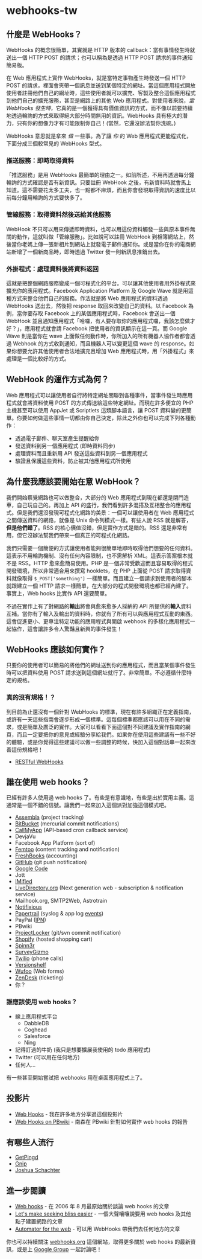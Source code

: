 # webhooks-tw

## 什麼是 WebHooks？

WebHooks 的概念很簡單，其實就是 HTTP 版本的 callback：當有事情發生時就送出一個 HTTP POST 的請求；也可以稱為是透過 HTTP POST 請求的事件通知簡易版。

在 Web 應用程式上實作 WebHooks，就是當特定事物產生時發送一個 HTTP POST 的請求，裡面會夾帶一個訊息並送到某個特定的網址。當這個應用程式開放使用者註冊他們自己的網址時，這些使用者就可以擴充、客製及整合這個應用程式到他們自己的擴充服務，甚至是網路上的其他 Web 應用程式。對使用者來說，_當 WebHooks 發生時_，它真的是一個獲得具有價值資訊的方式，而不像以前要持續地透過輪詢的方式來取得絕大部分時間無用的資訊。WebHooks 具有極大的潛力，只有你的想像力才有可能限制你自己！(當然，它還沒辦法幫你洗碗。)

WebHooks 意思就是拿來 _做_ 一些事。為了讓 _你_ 的 Web 應用程式更能程式化，下面分成三個較常見的 WebHooks 型式。

### 推送服務：即時取得資料

「推送服務」是用 WebHooks 最簡單的理由之一。如前所述，不用再透過每分鐘輪詢的方式確認是否有新資訊。只要註冊 WebHook 之後，有新資料時就會馬上知道。這不需要花太多工夫，也一點都不麻煩，而且你會發現取得資訊的速度比以前每分鐘用輪詢的方式要快多了。

### 管線服務：取得資料然後送給其他服務

WebHook 不只可以用來傳遞即時資料，也可以用這份資料觸發一些與原本事件無關的動作，這就叫做「管線服務」。比如說可以註冊 WebHook 到相簿網站上，然後當你老媽上傳一張新相片到網站上就發電子郵件通知你。或是當你在你的電商網站新增了一個新商品時，即時透過 Twitter 發一則新訊息推銷出去。

### 外掛程式：處理資料後將資料返回

這就是把整個網路服務變成一個可程式化的平台。可以讓其他使用者用外掛程式來擴充你的應用程式。Facebook Application Platform 及 Google Wave 就是用這種方式來整合他們自己的服務。作法就是將 Web 應用程式的資料透過 WebHooks 送出去，然後把 response 取回來改變自己的資料。以 Facebook 為例，當你要存取 Facebook 上的某個應用程式時，Facebook 會送出一個 WebHook 並且通知應用程式「哈囉，有人要存取你的應用程式囉，我該怎麼做才好？」，應用程式就會請 Facebook 把使用者的資訊顯示在這一頁。而 Google Wave 則是當你在 wave 上面做任何動作時，你所加入的所有機器人協作者都會透過 Webhook 的方式收到通知，而且機器人可以變更這個 wave 的 response。如果你想要允許其他使用者合法地擴充且增加 Web 應用程式時，用「外掛程式」來處理是一個比較好的方式。

## WebHook 的運作方式為何？

Web 應用程式可以讓使用者自行將特定網址關聯到各種事件，當事件發生時應用程式就會將資料使用 POST 的方式傳送給這些特定網址。而現在許多便宜的 PHP 主機甚至可以使用 AppJet 或 Scriptlets 這類腳本語言，讓 POST 資料變的更簡單。你要如何做這些事情一切都由你自己決定，除此之外你也可以完成下列各種動作：

* 透過電子郵件、聊天室產生提醒給你
* 發送資料到另一個應用程式 (即時資料同步)
* 處理資料而且重新用 API 發送這些資料到另一個應用程式
* 驗證且保護這些資料，防止被其他應用程式所使用

## 為什麼我應該要開始在意 WebHook？

我們開始察覺網路也可以做整合，大部分的 Web 應用程式到現在都還是閉門造車，自己玩自己的。再加上 API 的盛行，我們看到許多混搭及互相整合的應用程式。但是我們還沒發現可程式化網路的美景：一個可以讓使用者在 Web 應用程式之間傳送資料的網路，就像是 Unix 命令列模式一樣。有些人說 RSS 就是解答，**但是他們錯了**。RSS 的核心價值沒錯，但是實作方式是錯的。RSS 還是非常有用，但它沒辦法幫我們帶來一個真正的可程式化網路。

我們只需要一個簡便的方式讓使用者能夠很簡單地即時取得他們想要的任何資料。這表示不用輪詢機制、沒有任何內容限制，也不需解析 XML。這表示答案根本就不是 RSS。HTTP 愈來愈簡易使用。PHP 是一個非常受歡迎而且容易取得的程式開發環境，所以非常適合用來撰寫 hooklets，在 PHP 上面從 POST 請求取得資料就像取得 `$_POST['something']` 一樣簡單。而且建立一個請求到使用者的腳本就跟建立一個 HTTP 請求一樣簡單，在大部分的程式開發環境也都已經內建了。事實上，Web hooks 比實作 API 還要簡單。

不過在實作上有了對網路的**輸出**將會與愈來愈多人採納的 API 所提供的**輸入**資料互補。當你有了輸入及輸出的資料時，你就有了所有可以與應用程式互動的東西。這會促進更小、更專注特定功能的應用程式與開啟 webhook 的多樣化應用程式一起協作，這會讓許多令人驚豔且新興的事件發生！

## WebHooks 應該如何實作？

只要你的使用者可以簡易的將他們的網址送到你的應用程式，而且當某個事件發生時可以把資料使用 POST 請求送到這個網址就行了。非常簡單。不必遵循什麼特定的規格。

### 真的沒有規格！？

到目前為止還沒有一個針對 WebHooks 的標準，現在有許多組織正在定義指南，或許有一天這些指南會逐步形成一個標準。這每個標準都應該可以用在不同的需求，或是簡單及廣泛的實作。大家可以看看下面這個對不同建議及實作指南的網頁，而且一定要把你的意見或經驗分享給我們。如果你在使用這些建議有一些不好的體驗，或是你覺得這些建議可以做一些調整的時候，快加入這個對話串一起來改善這份規格吧！

* [RESTful WebHooks](https://webhooks.pbworks.com/w/page/13385128/RESTful%20WebHooks)

## 誰在使用 web hooks？

已經有許多人使用過 web hooks 了。有些是有意識地，有些是出於實用主義。這通常是一個不錯的信號。讓我們一起來加入這個派對加強這個模式吧。

* [Assembla](http://www.assembla.com/spaces/demostuff/webhook_tool) (project tracking)
* [BitBucket](http://www.bitbucket.org/) (mercurial commit notifications)
* [CallMyApp](http://callmyapp.com/) (API-based cron callback service)  
* DevjaVu
* Facebook App Platform (sort of)
* [Femtoo](http://www.femtoo.com/) (content tracking and notification)
* [FreshBooks](http://developers.freshbooks.com/blog/view/keep_in_sync_with_freshbooks_webhooks/) (accounting)
* [GitHub](http://github.com/guides/post-receive-hooks) (git push notification)
* [Google Code](http://code.google.com/p/support/wiki/PostCommitWebHooks)
* Jott
* [IMified](http://new.imified.com/developers/api)
* [LiveDirectory.org](http://livedirectory.org/) (Next generation web - subscription & notification service)
* Mailhook.org, SMTP2Web, Astrotrain
* [Notifixious](http://notifixio.us/)
* [Papertrail](http://papertrailapp.com/) (syslog & app log [events](http://help.papertrailapp.com/kb/how-it-works/web-hooks))
* PayPal ([IPN](https://www.paypal.com/ipn))
* PBwiki
* [ProjectLocker](http://blog.projectlocker.com/articles/2009/11/09/webhooks-land-at-projectlocker) (git/svn commit notification)
* [Shopify](http://wiki.shopify.com/WebHook) (hosted shopping cart)
* [Spinn3r](http://spinn3r.com/)
* [SurveyGizmo](http://www.surveygizmo.com/survey-blog/communicate-external-database-http-post/)
* [Twilio](http://www.twilio.com/) (phone calls)
* [Versionshelf](http://www.versionshelf.com/)
* [Wufoo](http://wufoo.com/2010/02/16/setup-webhooks-in-wufoo-to-get-push-notifications-to-your-apps/) (Web forms)
* [ZenDesk](http://www.zendesk.com/api/targets) (ticketing)
* 你？

### 誰應該使用 web hooks？

* 線上應用程式平台
    * DabbleDB
    * Coghead
    * Salesforce
    * Ning
* 記得訂過的牛奶 (我只是想要擴展我使用的 todo 應用程式)
* Twitter (可以用在任何地方)
* 任何人...

有一些甚至開始嘗試把 webhooks 用在桌面應用程式上了。

## 投影片

* [Web Hooks](http://www.slideshare.net/progrium/web-hooks) - 我在許多地方分享過這個投影片
* [Web Hooks on PBwiki](http://www.slideshare.net/guest7e115a/web-hooks-on-pbwiki) - 南森在 PBwiki 針對如何實作 web hooks 的報告
                    
## 有哪些人流行

* [GetPingd](http://groups.google.com/group/getpingd)
* [Gnip](http://www.gnipcentral.com/)
* [Joshua Schachter](http://joshua.schachter.org/2008/07/beyond-rest.html)

## 進一步閱讀

* [Web hooks](http://blogrium.com/?p=70) - 在 2006 年 8 月最原始關於談論 web hooks 的文章
* [Let's make seeking bliss easier](http://blogrium.com/2006/11/27/lets-make-seeking-bliss-easier/) - 一個大聲嚷嚷說要用 web hooks 及其他點子建置網路的文章
* [Automator for the web](http://blogrium.com/2006/12/27/automator-for-the-web/) - 可以用 WebHooks 帶我們去任何地方的文章

你也可以持續關注 [webhooks.org](http://webhooks.org/) 這個網站，取得更多關於 web hooks 的最新資訊，或是上 [Google Group](http://groups.google.com/group/webhooks) 一起討論吧！
